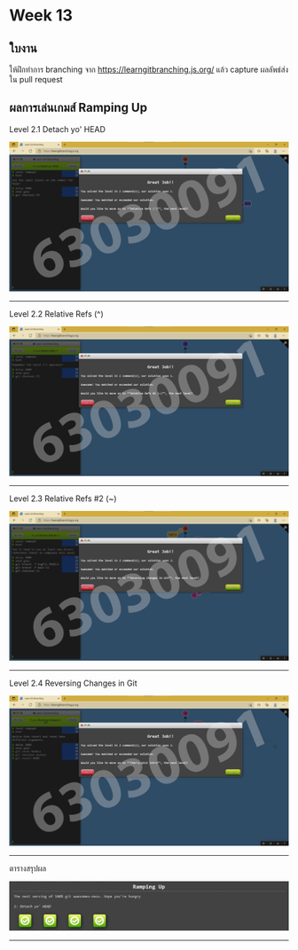 # Week 13 #

## ใบงาน

ให้ฝึกทำการ branching  จาก  https://learngitbranching.js.org/ แล้ว capture ผลลัพธ์ส่งใน pull request

## ผลการเล่นเกมส์ Ramping Up

Level 2.1 Detach yo' HEAD

<img src="Main/Level2/L2.1.png">

---

Level 2.2 Relative Refs (^)

<img src="Main/Level2/L2.2.png">

---

Level 2.3 Relative Refs #2 (~)

<img src="Main/Level2/L2.3.png">

---

Level 2.4 Reversing Changes in Git

<img src="Main/Level2/L2.4.png">

---

ตารางสรุปผล

<img src="Main/Level2/Sum.png">

---
